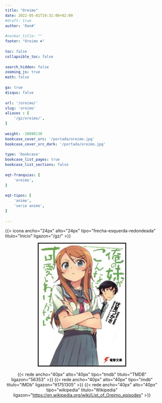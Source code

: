 ```yaml
---
title: "Oreimo"
date: 2022-05-01T19:31:00+02:00
#draft: true
author: 'Ran#'

#navbar_title: ""
footer: "Oreimo ❤️"

toc: false
collapsible_toc: false

search_hidden: false
zooming_js: true
math: false

ga: true
disqus: false

url: '/oreimo/'
slug: 'oreimo'
aliases : [
    '/gz/oreimo/',
]

weight: -20090130
bookcase_cover_src: '/portada/oreimo.jpg'
bookcase_cover_src_dark: '/portada/oreimo.jpg'

type: 'bookcase'
bookcase_list_pages: true
bookcase_list_sections: false

eqt-franquias: [
    'oreimo',
]

eqt-tipos: [
    'anime',
    'serie anime',
]

---
```


{{< icona ancho="24px" alto="24px" tipo="frecha-esquerda-redondeada" titulo="Inicio" ligazon="/gz/" >}}

<div style="text-align: center">
<img style="border: 3px solid currentColor" height=400 title="oreimo" alt="oreimo" src="/portada/oreimo.jpg">

{{< rede ancho="40px" alto="40px" tipo="tmdb" titulo="TMDB" ligazon="56353" >}}
{{< rede ancho="40px" alto="40px" tipo="imdb" titulo="IMDb" ligazon="tt1751305" >}}
{{< rede ancho="40px" alto="40px" tipo="wikipedia" titulo="Wikipedia" ligazon="https://en.wikipedia.org/wiki/List_of_Oreimo_episodes" >}}
</div>

<!--
<br>

{{< sub ancho="50" alto="50" titulo="Non Hai Xeito Que Namorara Da Minha Irmá" ligazon="/sub/oreimo/oreimo-01.gz.ass" texto_tamanho="34px" texto_x="106" texto_y="164" texto="01" autor="Fansubgalego" >}}

{{< sub ancho="50" alto="50" titulo="Non Hai Xeito Que Vaia A Unha Quedada Coa Minha Irmá" ligazon="/sub/oreimo/oreimo-02.gz.ass" texto_tamanho="34px" texto_x="106" texto_y="164" texto="02" autor="Fansubgalego" >}}

{{< sub ancho="50" alto="50" titulo="Non Hai Xeito Que A Minha Irmá Pequena Sexa Tan Bonitinha" ligazon="/sub/oreimo/oreimo-03.gz.ass" texto_tamanho="34px" texto_x="106" texto_y="164" texto="03" autores="Fansubgalego" >}}
-->
